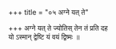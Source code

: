 +++
title = "०५ अग्ने यत् ते"

+++
अग्ने यत् ते ज्योतिस् तेन तं प्रति दह  
यो ऽस्मान् द्वेष्टि यं वयं द्विष्मः ॥
